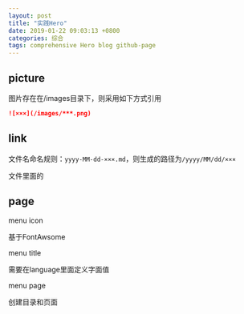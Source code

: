 ```yaml
---
layout: post
title: "实践Hero"
date: 2019-01-22 09:03:13 +0800
categories: 综合
tags: comprehensive Hero blog github-page
---
```




## picture

图片存在在/images目录下，则采用如下方式引用

```markdown
![×××](/images/***.png)
```

## link

文件名命名规则：`yyyy-MM-dd-×××.md`，则生成的路径为`/yyyy/MM/dd/×××`

文件里面的

## page

menu icon

基于FontAwsome

menu title

需要在language里面定义字面值

menu page

创建目录和页面